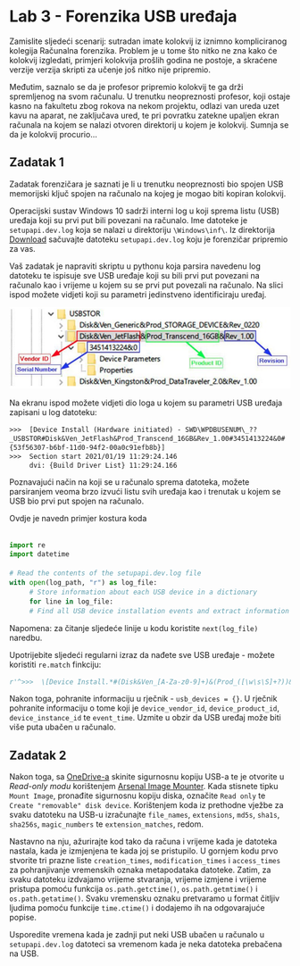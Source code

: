 # Lab 3 - Forenzika USB uređaja

Zamislite sljedeći scenarij: sutradan imate kolokvij iz iznimno kompliciranog kolegija Računalna forenzika. Problem je u tome što nitko ne zna kako će kolokvij izgledati, primjeri kolokvija prošlih godina ne postoje, a skraćene verzije verzija skripti za učenje još nitko nije pripremio.

Međutim, saznalo se da je profesor pripremio kolokvij te ga drži spremljenog na svom računalu. U trenutku neopreznosti profesor, koji ostaje kasno na fakultetu zbog rokova na nekom projektu, odlazi van ureda uzet kavu na aparat, ne zaključava ured, te pri povratku zatekne upaljen ekran računala na kojem se nalazi otvoren direktorij u kojem je kolokvij. Sumnja se da je kolokvij procurio...

## Zadatak 1

Zadatak forenzičara je saznati je li u trenutku neopreznosti bio spojen USB memorijski ključ spojen na računalo na kojeg je mogao biti kopiran kolokvij.

Operacijski sustav Windows 10 sadrži interni log u koji sprema listu (USB) uređaja koji su prvi put bili povezani na računalo. Ime datoteke je `setupapi.dev.log` koja se nalazi u direktoriju `\Windows\inf\`. Iz direktorija [Download](Download) sačuvajte datoteku `setupapi.dev.log` koju je forenzičar pripremio za vas.

Vaš zadatak je napraviti skriptu u pythonu koja parsira navedenu log datoteku te ispisuje sve USB uređaje koji su bili prvi put povezani na računalo kao i vrijeme u kojem su se prvi put povezali na računalo. Na slici ispod možete vidjeti koji su parametri jedinstveno identificiraju uređaj. 

![USB_drive](figs/USB_how_it_looks.png)

Na ekranu ispod možete vidjeti dio loga u kojem su parametri USB uređaja zapisani u log datoteku:

```
>>>  [Device Install (Hardware initiated) - SWD\WPDBUSENUM\_??_USBSTOR#Disk&Ven_JetFlash&Prod_Transcend_16GB&Rev_1.00#3451413224&0#{53f56307-b6bf-11d0-94f2-00a0c91efb8b}]
>>>  Section start 2021/01/19 11:29:24.146
     dvi: {Build Driver List} 11:29:24.166
```

Poznavajući način na koji se u računalo sprema datoteka, možete parsiranjem veoma brzo izvući listu svih uređaja kao i trenutak u kojem se USB bio prvi put spojen na računalo.

Ovdje je navedn primjer kostura koda
```python

import re
import datetime

# Read the contents of the setupapi.dev.log file
with open(log_path, "r") as log_file:
     # Store information about each USB device in a dictionary
     for line in log_file:
     # Find all USB device installation events and extract information about each device
```
Napomena: za čitanje sljedeće linije u kodu koristite `next(log_file)` naredbu.

Upotrijebite sljedeći regularni izraz da nađete sve USB uređaje - možete koristiti `re.match` finkciju:

```python
r'^>>>  \[Device Install.*#(Disk&Ven_[A-Za-z0-9]+)&(Prod_([\w\s\S]+?))&(Rev_([\w\s\S]+?))#([\w\s\S]+?)#.*\]'
```

Nakon toga, pohranite informaciju u rječnik - 
`usb_devices = {}`. U rječnik pohranite informaciju o tome koji je `device_vendor_id`, `device_product_id`, `device_instance_id` te `event_time`. Uzmite u obzir da USB uređaj može biti više puta ubačen u računalo.

## Zadatak 2

Nakon toga, sa [OneDrive-a](https://fesb-my.sharepoint.com/:u:/g/personal/toperkov_fesb_hr/EfhiVmgtjjVFuTtYW8Ga8rcB7nb6RzY22WMw4XfQ1jrewg?e=ewLmrz) skinite sigurnosnu kopiju USB-a te je otvorite u _Read-only modu_ korištenjem [Arsenal Image Mounter](https://www.softpedia.com/get/CD-DVD-Tools/Virtual-CD-DVD-Rom/Arsenal-Image-Mounter.shtml). Kada stisnete tipku `Mount Image`, pronađite sigurnosnu kopiju diska, označite `Read only` te `Create "removable" disk device`. Korištenjem koda iz prethodne vježbe za svaku datoteku na USB-u izračunajte `file_names`, `extensions`, `md5s`, `sha1s`, `sha256s`, `magic_numbers` te `extension_matches`, redom.

Nastavno na nju, ažurirajte kod tako da računa i vrijeme kada je datoteka nastala, kada je izmjenjena te kada joj se pristupilo. U gornjem kodu prvo stvorite tri prazne liste `creation_times`, `modification_times` i `access_times` za pohranjivanje vremenskih oznaka metapodataka datoteke. Zatim, za svaku datoteku izdvajamo vrijeme stvaranja, vrijeme izmjene i vrijeme pristupa pomoću funkcija `os.path.getctime()`, `os.path.getmtime()` i `os.path.getatime()`. Svaku vremensku oznaku pretvaramo u format čitljiv ljudima pomoću funkcije `time.ctime()` i dodajemo ih na odgovarajuće popise.

Usporedite vremena kada je zadnji put neki USB ubačen u računalo u `setupapi.dev.log` datoteci sa vremenom kada je neka datoteka prebačena na USB.